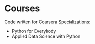 # Courses
Code written for Coursera Specializations:
  - Python for Everybody
  - Applied Data Science with Python
